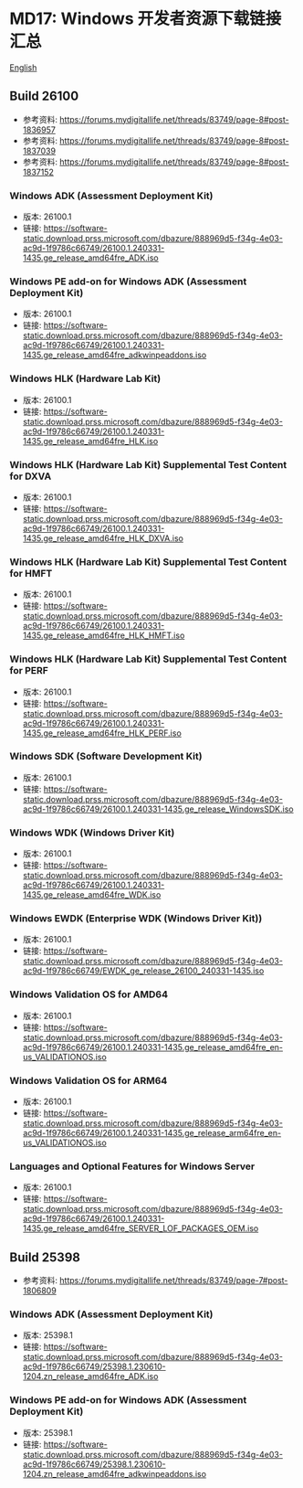 ﻿# MD17: Windows 开发者资源下载链接汇总

[English](ReadMe.md)

## Build 26100

- 参考资料: https://forums.mydigitallife.net/threads/83749/page-8#post-1836957
- 参考资料: https://forums.mydigitallife.net/threads/83749/page-8#post-1837039
- 参考资料: https://forums.mydigitallife.net/threads/83749/page-8#post-1837152

### Windows ADK (Assessment Deployment Kit)

- 版本: 26100.1
- 链接: https://software-static.download.prss.microsoft.com/dbazure/888969d5-f34g-4e03-ac9d-1f9786c66749/26100.1.240331-1435.ge_release_amd64fre_ADK.iso

### Windows PE add-on for Windows ADK (Assessment Deployment Kit)

- 版本: 26100.1
- 链接: https://software-static.download.prss.microsoft.com/dbazure/888969d5-f34g-4e03-ac9d-1f9786c66749/26100.1.240331-1435.ge_release_amd64fre_adkwinpeaddons.iso

### Windows HLK (Hardware Lab Kit)

- 版本: 26100.1
- 链接: https://software-static.download.prss.microsoft.com/dbazure/888969d5-f34g-4e03-ac9d-1f9786c66749/26100.1.240331-1435.ge_release_amd64fre_HLK.iso

### Windows HLK (Hardware Lab Kit) Supplemental Test Content for DXVA

- 版本: 26100.1
- 链接: https://software-static.download.prss.microsoft.com/dbazure/888969d5-f34g-4e03-ac9d-1f9786c66749/26100.1.240331-1435.ge_release_amd64fre_HLK_DXVA.iso

### Windows HLK (Hardware Lab Kit) Supplemental Test Content for HMFT

- 版本: 26100.1
- 链接: https://software-static.download.prss.microsoft.com/dbazure/888969d5-f34g-4e03-ac9d-1f9786c66749/26100.1.240331-1435.ge_release_amd64fre_HLK_HMFT.iso

### Windows HLK (Hardware Lab Kit) Supplemental Test Content for PERF

- 版本: 26100.1
- 链接: https://software-static.download.prss.microsoft.com/dbazure/888969d5-f34g-4e03-ac9d-1f9786c66749/26100.1.240331-1435.ge_release_amd64fre_HLK_PERF.iso

### Windows SDK (Software Development Kit)

- 版本: 26100.1
- 链接: https://software-static.download.prss.microsoft.com/dbazure/888969d5-f34g-4e03-ac9d-1f9786c66749/26100.1.240331-1435.ge_release_WindowsSDK.iso

### Windows WDK (Windows Driver Kit)

- 版本: 26100.1
- 链接: https://software-static.download.prss.microsoft.com/dbazure/888969d5-f34g-4e03-ac9d-1f9786c66749/26100.1.240331-1435.ge_release_amd64fre_WDK.iso

### Windows EWDK (Enterprise WDK (Windows Driver Kit))

- 版本: 26100.1
- 链接: https://software-static.download.prss.microsoft.com/dbazure/888969d5-f34g-4e03-ac9d-1f9786c66749/EWDK_ge_release_26100_240331-1435.iso

### Windows Validation OS for AMD64

- 版本: 26100.1
- 链接: https://software-static.download.prss.microsoft.com/dbazure/888969d5-f34g-4e03-ac9d-1f9786c66749/26100.1.240331-1435.ge_release_amd64fre_en-us_VALIDATIONOS.iso

### Windows Validation OS for ARM64

- 版本: 26100.1
- 链接: https://software-static.download.prss.microsoft.com/dbazure/888969d5-f34g-4e03-ac9d-1f9786c66749/26100.1.240331-1435.ge_release_arm64fre_en-us_VALIDATIONOS.iso

### Languages and Optional Features for Windows Server

- 版本: 26100.1
- 链接: https://software-static.download.prss.microsoft.com/dbazure/888969d5-f34g-4e03-ac9d-1f9786c66749/26100.1.240331-1435.ge_release_amd64fre_SERVER_LOF_PACKAGES_OEM.iso

## Build 25398

- 参考资料: https://forums.mydigitallife.net/threads/83749/page-7#post-1806809

### Windows ADK (Assessment Deployment Kit)

- 版本: 25398.1
- 链接: https://software-static.download.prss.microsoft.com/dbazure/888969d5-f34g-4e03-ac9d-1f9786c66749/25398.1.230610-1204.zn_release_amd64fre_ADK.iso

### Windows PE add-on for Windows ADK (Assessment Deployment Kit)

- 版本: 25398.1
- 链接: https://software-static.download.prss.microsoft.com/dbazure/888969d5-f34g-4e03-ac9d-1f9786c66749/25398.1.230610-1204.zn_release_amd64fre_adkwinpeaddons.iso

